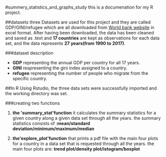 

#summery_statistics_and_graphs_study
this is a documenation for my R project.

##datasets
three Datasets are used for this project and they are called GDP/GINI/refugee which are all downloaded from [World bank website](https://www.worldbank.org) in excel format.
After having been downloaded, the data has been cleaned and saved as .text and **17 countries** are kept as observations for each data set, and the data represents **27 years(from 1990 to 2017)**.

###dataset description
- **GDP** representing the annual GDP per country for all 17  years.
- **GINI** respresenting the gini index assigned to a country.
- **refugee** representing the number of people who migrate from the specific country.

##In R
Using Rstudio, the three data sets were successfully imported and the working directory was set.

###creating two functions 
1. **the 'summary_stat'function**
 it calculates the summary statistics for a given country along a given data set through all the years.
 the summary statistics consists of :**mean/standard deviation/minimum/maximum/median**

2. **the'explore_plot'function** that prints a pdf file with the main four plots for a country in a data set that is requested through all the  years.
   the main four plots are: **trend plot/density plot/istogram/boxplot**
